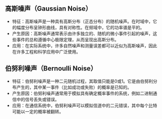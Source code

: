 ## 高斯噪声（Gaussian Noise）

- 特征：高斯噪声是一种具有高斯分布（正态分布）的随机噪声。在时域中，它的幅度分布呈钟形曲线，具有对称性。在频域中，它的功率谱是平的。
- 产生原因：高斯噪声通常表示由许多独立的、随机的微小事件引起的噪声，这些事件的总和遵循中心极限定理，从而呈现出高斯分布。
- 应用：在实际系统中，许多自然噪声和测量误差都可以近似为高斯噪声，因此在许多工程和科学应用中广泛使用。

## 伯努利噪声（Bernoulli Noise）

- 特征：伯努利噪声是一种二元随机过程，其取值只能是0或1。它是由伯努利分布产生的，其中某一事件（比如成功或失败）的概率是已知的。
- 产生原因：伯努利噪声通常用于模拟具有确定概率事件的系统，例如二进制通信中的信号丢失或错误。
- 应用：在通信系统中，伯努利噪声可以模拟信道中的二元错误，其中每个比特可能以一定的概率被翻转。